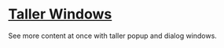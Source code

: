 # [Taller Windows](https://www.mousehuntgame.com/preferences.php?tab=mousehunt-improved-settings#mousehunt-improved-settings-feature-taller-windows)

See more content at once with taller popup and dialog windows.
